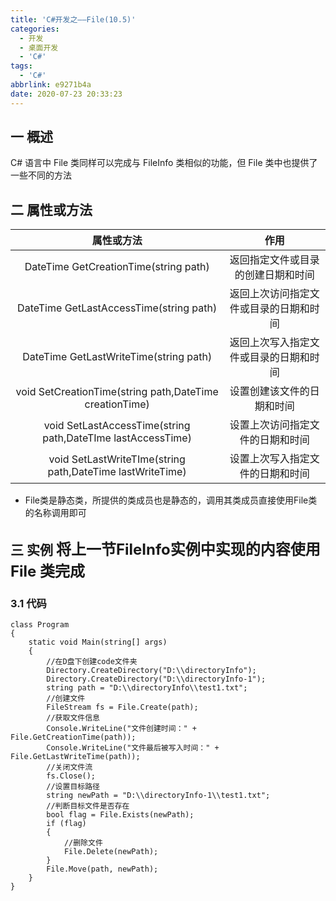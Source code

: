 ```yaml
---
title: 'C#开发之——File(10.5)'
categories:
  - 开发
  - 桌面开发
  - 'C#'
tags:
  - 'C#'
abbrlink: e9271b4a
date: 2020-07-23 20:33:23
---
```

## 一 概述

 C# 语言中 File 类同样可以完成与 FileInfo 类相似的功能，但 File 类中也提供了一些不同的方法 

<!--more-->

## 二 属性或方法

|                       **属性或方法**                        |                **作用**                |
| :---------------------------------------------------------: | :------------------------------------: |
|            DateTime GetCreationTime(string path)            |   返回指定文件或目录的创建日期和时间   |
|           DateTime GetLastAccessTime(string path)           | 返回上次访问指定文件或目录的日期和时间 |
|           DateTime GetLastWriteTime(string path)            | 返回上次写入指定文件或目录的日期和时间 |
|   void SetCreationTime(string path,DateTime creationTime)   |       设置创建该文件的日期和时间       |
| void SetLastAccessTime(string path,DateTIme lastAccessTime) |    设置上次访问指定文件的日期和时间    |
|  void SetLastWriteTIme(string path,DateTime lastWriteTime)  |    设置上次写入指定文件的日期和时间    |

* File类是静态类，所提供的类成员也是静态的，调用其类成员直接使用File类的名称调用即可

## 三 实例 <font size=5> 将上一节FileInfo实例中实现的内容使用 File 类完成 </font>

### 3.1 代码

```
class Program
{
    static void Main(string[] args)
    {
        //在D盘下创建code文件夹
        Directory.CreateDirectory("D:\\directoryInfo");
        Directory.CreateDirectory("D:\\directoryInfo-1");
        string path = "D:\\directoryInfo\\test1.txt";
        //创建文件
        FileStream fs = File.Create(path);
        //获取文件信息
        Console.WriteLine("文件创建时间：" + File.GetCreationTime(path));
        Console.WriteLine("文件最后被写入时间：" + File.GetLastWriteTime(path));
        //关闭文件流
        fs.Close();
        //设置目标路径
        string newPath = "D:\\directoryInfo-1\\test1.txt";
        //判断目标文件是否存在
        bool flag = File.Exists(newPath);
        if (flag)
        {
            //删除文件
            File.Delete(newPath);
        }
        File.Move(path, newPath);
    }
}
```


